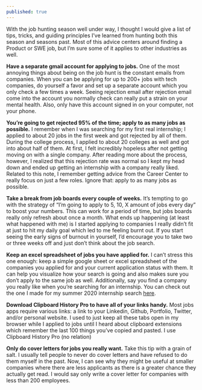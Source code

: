 ```yaml
---
published: true
---
```


With the job hunting season well under way, I thought I would give a list of tips, tricks, and guiding principles I’ve learned from hunting both this season and seasons past. Most of this advice centers around finding a Product or SWE job, but I’m sure some of it applies to other industries as well.

**Have a separate gmail account for applying to jobs.** One of the most annoying things about being on the job hunt is the constant emails from companies. When you can be applying for up to 200+ jobs with tech companies, do yourself a favor and set up a separate account which you only check a few times a week. Seeing rejection email after rejection email come into the account you normally check can really put a strain on your mental health. Also, only have this account signed in on your computer, not your phone.

**You’re going to get rejected 95% of the time; apply to as many jobs as possible.** I remember when I was searching for my first real internship; I applied to about 20 jobs in the first week and got rejected by all of them. During the college process, I applied to about 20 colleges as well and got into about half of them. At first, I felt incredibly hopeless after not getting moving on with a single company. After reading more about the process, however, I realized that this rejection rate was normal so I kept my head down and ended up getting an internship with a company really liked. Related to this note, I remember getting advice from the Career Center to really focus on just a few roles. Ignore that: apply to as many jobs as possible.

**Take a break from job boards every couple of weeks.** It’s tempting to go with the strategy of “I’m going to apply to 5, 10, X amount of jobs every day” to boost your numbers. This can work for a period of time, but jobs boards really only refresh about once a month. What ends up happening (at least what happened with me) is I started applying to companies I really didn’t fit at just to hit my daily goal which led to me feeling burnt out. If you start seeing the early signs of burnout in yourself, I’d encourage you to take two or three weeks off and just don’t think about the job search.

**Keep an excel spreadsheet of jobs you have applied for.** I can’t stress this one enough: keep a simple google sheet or excel spreadsheet of the companies you applied for and your current application status with them. It can help you visualize how your search is going and also makes sure you don’t apply to the same job as well. Additionally, say you find a company you really like when you’re searching for an internship. You can check out the one I made for my summer 2020 internship search [here](https://docs.google.com/spreadsheets/d/1cJ5QLdFAmchnR231uSC5fxJifgo6HtrMniIahcDk4I4/edit?usp=sharing).

**Download Clipboard History Pro to have all of your links handy.** Most jobs apps require various links: a link to your Linkedin, Github, Portfolio, Twitter, and/or personal website. I used to just keep all these tabs open in my browser while I applied to jobs until I heard about clipboard extensions which remember the last 100 things you’ve copied and pasted. I use Clipboard History Pro (no relation) 

**Only do cover letters for jobs you really want.** Take this tip with a grain of salt. I usually tell people to never do cover letters and have refused to do them myself in the past. Now, I can see why they might be useful at smaller companies where there are less applicants as there is a greater chance they actually get read. I would say only write a cover letter for companies with less than 200 employees.
